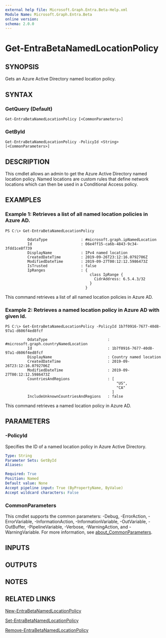 ```yaml
---
external help file: Microsoft.Graph.Entra.Beta-Help.xml
Module Name: Microsoft.Graph.Entra.Beta
online version:
schema: 2.0.0
---
```


# Get-EntraBetaNamedLocationPolicy

## SYNOPSIS
Gets an Azure Active Directory named location policy.

## SYNTAX

### GetQuery (Default)
```
Get-EntraBetaNamedLocationPolicy [<CommonParameters>]
```

### GetById
```
Get-EntraBetaNamedLocationPolicy -PolicyId <String> [<CommonParameters>]
```

## DESCRIPTION
This cmdlet allows an admin to get the Azure Active Directory named location policy.
Named locations are custom rules that define network locations which can then be used in a Conditional Access policy.

## EXAMPLES

### Example 1: Retrieves a list of all named location policies in Azure AD.
```
PS C:\> Get-EntraBetaNamedLocationPolicy

          OdataType               : #microsoft.graph.ipNamedLocation
          Id                      : 06e4ff15-ca6b-4843-9c34-3fdd1ce8f739
          DisplayName             : IPv4 named location
          CreatedDateTime         : 2019-09-26T23:12:16.0792706Z
          ModifiedDateTime        : 2019-09-27T00:12:12.5986473Z
          IsTrusted               : false
          IpRanges                : {
                                      class IpRange {
                                        CidrAddress: 6.5.4.3/32
                                      }
                                    }
```

This command retrieves a list of all named location policies in Azure AD.

### Example 2: Retrieves a named location policy in Azure AD with given Id.
```
PS C:\> Get-EntraBetaNamedLocationPolicy -PolicyId 1b7f0916-7677-40d8-97a1-d606f4ed8fcf

          OdataType                           : #microsoft.graph.countryNamedLocation
          Id                                  : 1b7f0916-7677-40d8-97a1-d606f4ed8fcf
          DisplayName                         : Country named location
          CreatedDateTime                     : 2019-09-26T23:12:16.0792706Z
          ModifiedDateTime                    : 2019-09-27T00:12:12.5986473Z
          CountriesAndRegions                 : [
                                                  "US",
                                                  "CA"
                                                ]
          IncludeUnknownCountriesAndRegions   : false
```

This command retrieves a named location policy in Azure AD.

## PARAMETERS

### -PolicyId
Specifies the ID of a named location policy in Azure Active Directory.

```yaml
Type: String
Parameter Sets: GetById
Aliases:

Required: True
Position: Named
Default value: None
Accept pipeline input: True (ByPropertyName, ByValue)
Accept wildcard characters: False
```

### CommonParameters
This cmdlet supports the common parameters: -Debug, -ErrorAction, -ErrorVariable, -InformationAction, -InformationVariable, -OutVariable, -OutBuffer, -PipelineVariable, -Verbose, -WarningAction, and -WarningVariable. For more information, see [about_CommonParameters](https://go.microsoft.com/fwlink/?LinkID=113216).

## INPUTS

## OUTPUTS

## NOTES
## RELATED LINKS

[New-EntraBetaNamedLocationPolicy]()

[Set-EntraBetaNamedLocationPolicy]()

[Remove-EntraBetaNamedLocationPolicy]()

